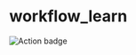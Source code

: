 # workflow_learn
![Action badge](https://github.com/TheGor-365/workflow_learn/actions/workflows/blank.yml/badge.svg)

